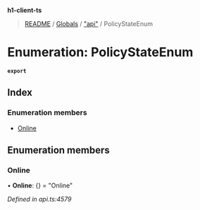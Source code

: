 **h1-client-ts**

> [README](../README.md) / [Globals](../globals.md) / ["api"](../modules/_api_.md) / PolicyStateEnum

# Enumeration: PolicyStateEnum

**`export`** 

## Index

### Enumeration members

* [Online](_api_.policystateenum.md#online)

## Enumeration members

### Online

•  **Online**: {} = "Online"

*Defined in api.ts:4579*
